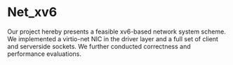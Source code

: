 # Net_xv6
Our project hereby presents a feasible xv6-based network system scheme. We implemented a virtio-net NIC in the driver layer and a full set of client and serverside sockets. We further conducted correctness and performance evaluations.
